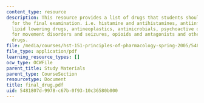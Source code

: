 ```yaml
---
content_type: resource
description: This resource provides a list of drugs that students should know by name
  for the final examination. i.e. histamine and antihistamines, antiinflammatory drugs,
  lipid lowering drugs, antineoplastics, antimicrobials, psychoactive drugs, drugs
  for movement disorders and seizures, opioids and antagonists and other miscellaneous
  drugs.
file: /media/courses/hst-151-principles-of-pharmacology-spring-2005/5481807d9978c67b0f9310c36580b000_final_drug.pdf
file_type: application/pdf
learning_resource_types: []
ocw_type: OCWFile
parent_title: Study Materials
parent_type: CourseSection
resourcetype: Document
title: final_drug.pdf
uid: 5481807d-9978-c67b-0f93-10c36580b000
---
```

